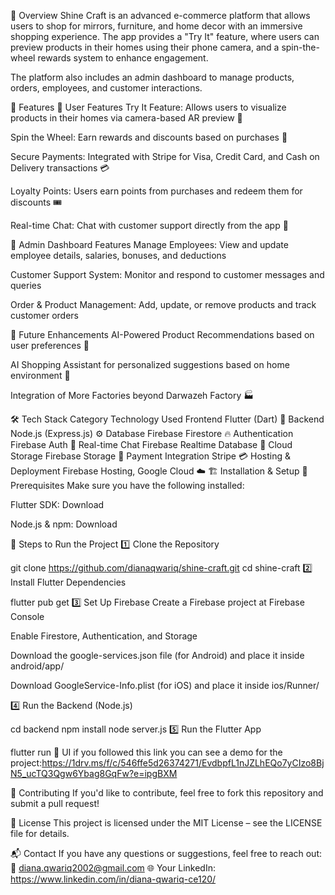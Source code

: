 📌 Overview
Shine Craft is an advanced e-commerce platform that allows users to shop for mirrors, furniture, and home decor with an immersive shopping experience. The app provides a "Try It" feature, where users can preview products in their homes using their phone camera, and a spin-the-wheel rewards system to enhance engagement.

The platform also includes an admin dashboard to manage products, orders, employees, and customer interactions.

🚀 Features
🔹 User Features
Try It Feature: Allows users to visualize products in their homes via camera-based AR preview 📸

Spin the Wheel: Earn rewards and discounts based on purchases 🎰

Secure Payments: Integrated with Stripe for Visa, Credit Card, and Cash on Delivery transactions 💳

Loyalty Points: Users earn points from purchases and redeem them for discounts 🎟️

Real-time Chat: Chat with customer support directly from the app 💬

🔹 Admin Dashboard Features
Manage Employees: View and update employee details, salaries, bonuses, and deductions

Customer Support System: Monitor and respond to customer messages and queries

Order & Product Management: Add, update, or remove products and track customer orders

🔹 Future Enhancements
AI-Powered Product Recommendations based on user preferences 🤖

AI Shopping Assistant for personalized suggestions based on home environment 🏡

Integration of More Factories beyond Darwazeh Factory 🏭

🛠️ Tech Stack
Category	Technology Used
Frontend	Flutter (Dart) 📱
Backend	Node.js (Express.js) ⚙️
Database	Firebase Firestore 🔥
Authentication	Firebase Auth 🔐
Real-time Chat	Firebase Realtime Database 💬
Cloud Storage	Firebase Storage 📂
Payment Integration	Stripe 💳
Hosting & Deployment	Firebase Hosting, Google Cloud ☁️
🏗️ Installation & Setup
🔹 Prerequisites
Make sure you have the following installed:

Flutter SDK: Download

Node.js & npm: Download

🔹 Steps to Run the Project
1️⃣ Clone the Repository

git clone https://github.com/dianaqwariq/shine-craft.git
cd shine-craft
2️⃣ Install Flutter Dependencies

flutter pub get
3️⃣ Set Up Firebase
Create a Firebase project at Firebase Console

Enable Firestore, Authentication, and Storage

Download the google-services.json file (for Android) and place it inside android/app/

Download GoogleService-Info.plist (for iOS) and place it inside ios/Runner/

4️⃣ Run the Backend (Node.js)

cd backend
npm install
node server.js
5️⃣ Run the Flutter App

flutter run
🎨 UI 
if you followed this link you can see a demo for the project:https://1drv.ms/f/c/546ffe5d26374271/EvdbpfL1nJZLhEQo7yCIzo8BjN5_ucTQ3Qgw6Ybag8GqFw?e=ipgBXM

🤝 Contributing
If you'd like to contribute, feel free to fork this repository and submit a pull request!

📜 License
This project is licensed under the MIT License – see the LICENSE file for details.

📬 Contact
If you have any questions or suggestions, feel free to reach out:
📧 diana.qwariq2002@gmail.com
🌐 Your LinkedIn: https://www.linkedin.com/in/diana-qwariq-ce120/
